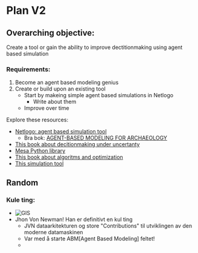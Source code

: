 # Plan V2

## Overarching objective: 
Create a tool or gain the ability to improve dectitionmaking using agent based simulation
### Requirements: 
1. Become an agent based modeling genius
2. Create or build upon an existing tool
    - Start by makeing simple agent based simulations in Netlogo
      - Write about them
    - Improve over time

Explore these resources: 
- [Netlogo: agent based simulation tool](https://ccl.northwestern.edu/netlogo/)
  - Bra bok: [AGENT-BASED MODELING FOR ARCHAEOLOGY](https://books.googleusercontent.com/books/content?req=AKW5Qac8dB_FjVhQx2hwE2FUaBoSKdGjQ7r11X2na-5W0N1m9s0lzAi0iLh-k_42n6tZhIL1Qzg2nLtew2cEvyvWzVYWYV3tsD7XkmSyXG4Ybjql3zX-cdm8qdhF4n4ZXTyV1qAQ5qpPevlOu4x2dSeHowhU2CjgqZaq3-HSeKmiDaXoikSIjhYTya8NccSPCSAprnleK1HnvKKLGv2ct2rk7_AYh-FDKn0_m8GtDZK3G8xkmj53G8RkiFULybMbrJbg9N17DC0IzMkjXn5_7cwMT4LJg-RrSNTvMLB0BLAeXeMr0lccS7Y)
- [This book about decitionmaking under uncertanty](https://direct.mit.edu/books/monograph/4074/Decision-Making-Under-UncertaintyTheory-and)
- [Mesa Python library](https://mesa.readthedocs.io/stable/)
- [This book about algoritms and optimization](https://algorithmsbook.com/optimization/files/optimization.pdf)
- [This simulation tool](https://www.anylogic.com/)


## Random
### Kule ting:
- ![GIS](https://www.admitnetwork.org/wp-content/uploads/2015/09/Capture9.png)
- Jhon Von Newman! Han er definitivt en kul ting
  - JVN dataarkitekturen og store "Contributions" til utviklingen av den moderne datamaskinen
  - Var med å starte ABM[Agent Based Modeling] feltet!
  - 
